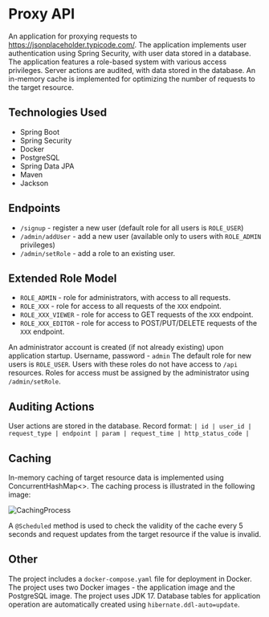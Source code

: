 # Proxy API

An application for proxying requests to <https://jsonplaceholder.typicode.com/>.
The application implements user authentication using Spring Security, with user data stored in a database.
The application features a role-based system with various access privileges. Server actions are audited, with data stored in the database. An in-memory cache is implemented for optimizing the number of requests to the target resource.

## Technologies Used

* Spring Boot
* Spring Security
* Docker
* PostgreSQL
* Spring Data JPA
* Maven
* Jackson

## Endpoints

* `/signup` - register a new user (default role for all users is `ROLE_USER`)
* `/admin/addUser` - add a new user (available only to users with `ROLE_ADMIN` privileges)
* `/admin/setRole` - add a role to an existing user.

## Extended Role Model

* `ROLE_ADMIN` - role for administrators, with access to all requests.
* `ROLE_XXX` - role for access to all requests of the `XXX` endpoint.
* `ROLE_XXX_VIEWER` - role for access to GET requests of the `XXX` endpoint.
* `ROLE_XXX_EDITOR` - role for access to POST/PUT/DELETE requests of the `XXX` endpoint.

An administrator account is created (if not already existing) upon application startup.
Username, password - `admin`
The default role for new users is `ROLE_USER`. Users with these roles do not have access to `/api` resources.
Roles for access must be assigned by the administrator using `/admin/setRole`.

## Auditing Actions

User actions are stored in the database.
Record format: `| id | user_id | request_type | endpoint | param | request_time | http_status_code |`

## Caching

In-memory caching of target resource data is implemented using ConcurrentHashMap<>.
The caching process is illustrated in the following image:

![CachingProcess](https://github.com/tekassh1/VKCloud-Intership/assets/90504722/793da8fb-f477-4a27-a558-2627c74bb8af)

A `@Scheduled` method is used to check the validity of the cache every 5 seconds and request updates from the target resource if the value is invalid.

## Other

The project includes a `docker-compose.yaml` file for deployment in Docker. The project uses two Docker images - the application image and the PostgreSQL image. The project uses JDK 17.
Database tables for application operation are automatically created using `hibernate.ddl-auto=update`.
